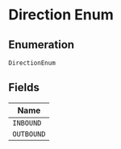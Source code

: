 
# Direction Enum

## Enumeration

`DirectionEnum`

## Fields

| Name |
|  --- |
| `INBOUND` |
| `OUTBOUND` |

